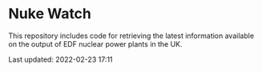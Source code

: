 # Nuke Watch

This repository includes code for retrieving the latest information available on the output of EDF nuclear power plants in the UK.

Last updated: 2022-02-23 17:11